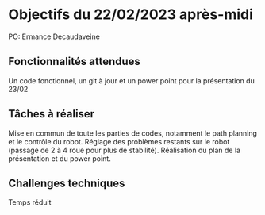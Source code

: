 # Objectifs du 22/02/2023 après-midi

PO: Ermance Decaudaveine


## Fonctionnalités attendues

Un code fonctionnel, un git à jour et un power point pour la présentation du 23/02

## Tâches à réaliser

Mise en commun de toute les parties de codes, notamment le path planning et le contrôle du robot.
Réglage des problèmes restants sur le robot (passage de 2 à 4 roue pour plus de stabilité).
Réalisation du plan de la présentation et du power point.


## Challenges techniques

Temps réduit
